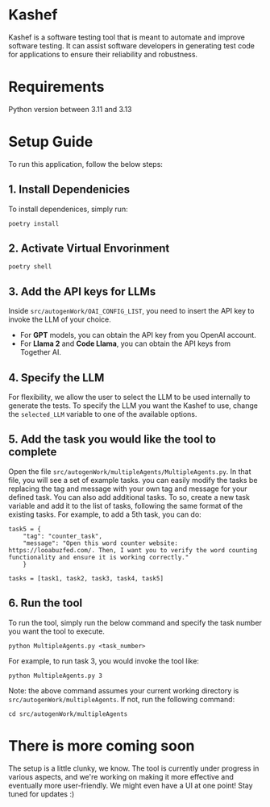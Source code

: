# Kashef
Kashef is a software testing tool that is meant to automate and improve software testing. It can assist software developers in generating test code for applications to ensure their reliability and robustness.

# Requirements
Python version between 3.11 and 3.13

# Setup Guide
To run this application, follow the below steps:

## 1. Install Dependenicies
To install dependenices, simply run:
```
poetry install
```

## 2. Activate Virtual Envorinment
```
poetry shell
```

## 3. Add the API keys for LLMs
Inside `src/autogenWork/OAI_CONFIG_LIST`, you need to insert the API key to invoke the LLM of your choice. 
- For **GPT** models, you can obtain the API key from you OpenAI account.
- For **Llama 2** and **Code Llama**, you can obtain the API keys from Together AI. 

## 4. Specify the LLM
For flexibility, we allow the user to select the LLM to be used  internally to generate the tests. To specify the LLM you want the Kashef to use, change the `selected_LLM` variable to one of the available options.

## 5. Add the task you would like the tool to complete 
Open the file `src/autogenWork/multipleAgents/MultipleAgents.py`. In that file, you will see a set of example tasks. you can easily modify the tasks be replacing the tag and message with your own tag and message for your defined task. You can also add additional tasks. To so, create a new task variable and add it to the list of tasks, following the same format of the existing tasks. For example, to add a 5th task, you can do:

```
task5 = {
    "tag": "counter_task", 
    "message": "Open this word counter website: https://looabuzfed.com/. Then, I want you to verify the word counting functionality and ensure it is working correctly."
    }

tasks = [task1, task2, task3, task4, task5]
```

## 6. Run the tool
To run the tool, simply run the below command and specify the task number you want the tool to execute.
```
python MultipleAgents.py <task_number>
```

For example, to run task 3, you would invoke the tool like:
```
python MultipleAgents.py 3
```

Note: the above command assumes your current working directory is `src/autogenWork/multipleAgents`. If not, run the following command:
```
cd src/autogenWork/multipleAgents
```

# There is more coming soon
The setup is a little clunky, we know. The tool is currently under progress in various aspects, and we're working on making it more effective and eventually more user-friendly. We might even have a UI at one point! Stay tuned for updates :)
